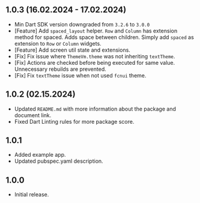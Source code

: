 ## 1.0.3 (16.02.2024 - 17.02.2024)

- Min Dart SDK version downgraded from `3.2.6` to `3.0.0`
- [Feature] Add `spaced_layout` helper. `Row` and `Column` has extension method for spaced. Adds space between children. Simply add `spaced` as extension to `Row` or `Column` widgets.
- [Feature] Add screen util state and extensions.
- [Fix] Fix issue where `ThemeVm.theme` was not inheriting `textTheme`.
- [Fix] Actions are checked before being executed for same value. Unnecessary rebuilds are prevented.
- [Fix] Fix `textTheme` issue when not used `fcnui` theme.

## 1.0.2 (02.15.2024)

- Updated `README.md` with more information about the package and document link.
- Fixed Dart Linting rules for more package score.

## 1.0.1

- Added example app.
- Updated pubspec.yaml description.

## 1.0.0

- Initial release.